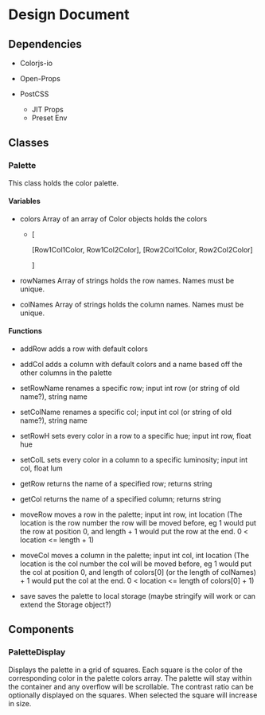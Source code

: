 # Design Document


## Dependencies

-  Colorjs-io

-  Open-Props

-  PostCSS
     - JIT Props
     - Preset Env


## Classes


### Palette

This class holds the color palette.

#### Variables

-   colors Array of an array of Color objects holds the colors

      - [

        [Row1Col1Color, Row1Col2Color], [Row2Col1Color, Row2Col2Color]

        ]

-   rowNames Array of strings holds the row names. Names must be unique.

-   colNames Array of strings holds the column names. Names must be unique.

#### Functions

-   addRow adds a row with default colors

-   addCol adds a column with default colors and a name based off the other columns in the palette

-   setRowName renames a specific row; input int row (or string of old name?), string name

-   setColName renames a specific col; input int col (or string of old name?), string name

-   setRowH sets every color in a row to a specific hue; input int row, float hue

-   setColL sets every color in a column to a specific luminosity; input int col, float lum

-   getRow returns the name of a specified row; returns string

-   getCol returns the name of a specified column; returns string

-   moveRow moves a row in the palette; input int row, int location (The location is the row number the row will be moved before, eg 1 would put the row at position 0, and length + 1 would put the row at the end. 0 < location <= length + 1)

-   moveCol moves a column in the palette; input int col, int location (The location is the col number the col will be moved before, eg 1 would put the col at position 0, and length of colors[0] (or the length of colNames) + 1 would put the col at the end. 0 < location <= length of colors[0] + 1)

-   save saves the palette to local storage (maybe stringify will work or can extend the Storage object?)

## Components

### PaletteDisplay

Displays the palette in a grid of squares. Each square is the color of the corresponding color in the palette colors array. The palette will stay within the container and any overflow will be scrollable. The contrast ratio can be optionally displayed on the squares. When selected the square will increase in size.
